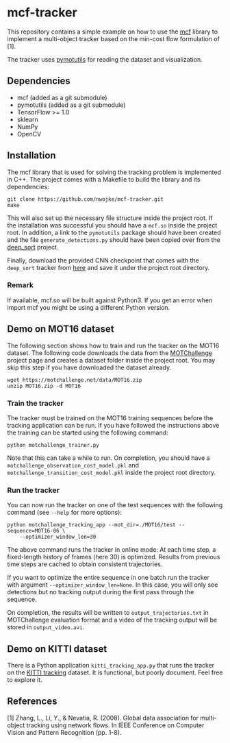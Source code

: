 # mcf-tracker

This repository contains a simple example on how to use the
[mcf](https://github.com/nwojke/mcf) library to implement a multi-object
tracker based on the min-cost flow formulation of [1].

The tracker uses [pymotutils](https://github.com/nwojke/pymotutils) for
reading the dataset and visualization.

## Dependencies

* mcf (added as a git submodule)
* pymotutils (added as a git submodule)
* TensorFlow >= 1.0
* sklearn
* NumPy
* OpenCV

## Installation

The mcf library that is used for solving the tracking problem is implemented in
C++. The project comes with a Makefile to build the library and its
dependencies:

```
git clone https://github.com/nwojke/mcf-tracker.git
make
```

This will also set up the necessary file structure inside the project root. If
the installation was successful you should have a `mcf.so` inside the project
root. In addition, a link to the `pymotutils` package should have been created
and the file `generate_detections.py` should have been copied over from the
[deep_sort](https://github.com/nwojke/deep_sort) project.

Finally, download the provided CNN checkpoint that comes with the `deep_sort`
tracker from
[here](https://owncloud.uni-koblenz.de/owncloud/s/f9JB0Jr7f3zzqs8?path=%2Fresources%2Fnetworks)
and save it under the project root directory. 

### Remark

If available, mcf.so will be built against Python3. If you get an error when
import mcf you might be using a different Python version.

## Demo on MOT16 dataset

The following section shows how to train and run the tracker on the MOT16
dataset. The following code downloads the data from the
[MOTChallenge](http://www.motchallenge.net) project page and creates a
dataset folder inside the project root. You may skip this step if you have
downloaded the dataset already.

```
wget https://motchallenge.net/data/MOT16.zip
unzip MOT16.zip -d MOT16
```

### Train the tracker

The tracker must be trained on the MOT16 training sequences before the
tracking application can be run. If you have followed the instructions above
the training can be started using the following command:

```
python motchallenge_trainer.py
``` 

Note that this can take a while to run. On completion, you should have a
`motchallenge_observation_cost_model.pkl` and
`motchallenge_transition_cost_model.pkl` inside the project root directory.

### Run the tracker

You can now run the tracker on one of the test sequences with the following
command (see `--help` for more options):

```
python motchallenge_tracking_app --mot_dir=./MOT16/test --sequence=MOT16-06 \
    --optimizer_window_len=30
```

The above command runs the tracker in online mode: At each time step, a
fixed-length history of frames (here 30) is optimized. Results from previous
time steps are cached to obtain consistent trajectories.
 
If you want to optimize the entire sequence in one batch run the tracker with
argument `--optimizer_window_len=None`. In this case, you will only see
detections but no tracking output during the first pass through the sequence.

On completion, the results will be written to `output_trajectories.txt` in
MOTChallenge evaluation format and a video of the tracking output will be
stored in `output_video.avi`. 

## Demo on KITTI dataset

There is a Python application `kitti_tracking_app.py` that runs the tracker
on the [KITTI tracking](http://www.cvlibs.net/datasets/kitti/eval_tracking.php)
dataset. It is functional, but poorly document. Feel free to explore it.

## References

[1] Zhang, L., Li, Y., & Nevatia, R. (2008). Global data association for
multi-object tracking using network flows. In IEEE Conference on Computer Vision
and Pattern Recognition (pp. 1-8).
